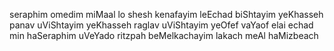 seraphim omedim miMaal lo shesh kenafayim leEchad biShtayim yeKhasseh panav uViShtayim yeKhasseh raglav uViShtayim yeOfef vaYaof elai echad min haSeraphim uVeYado ritzpah beMelkachayim lakach meAl haMizbeach 